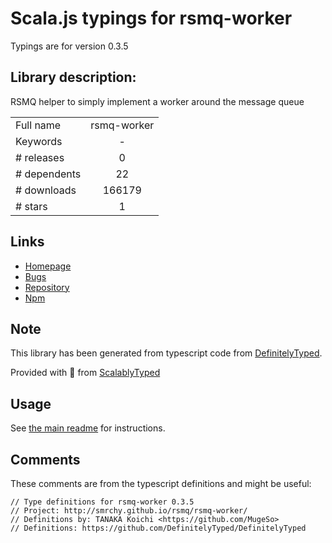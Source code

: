
# Scala.js typings for rsmq-worker

Typings are for version 0.3.5

## Library description:
RSMQ helper to simply implement a worker around the message queue

|                    |                 |
| ------------------ | :-------------: |
| Full name          | rsmq-worker |
| Keywords           | - |
| # releases         | 0 |
| # dependents       | 22 |
| # downloads        | 166179 |
| # stars            | 1 |

## Links
- [Homepage](https://github.com/mpneuried/rsmq-worker)
- [Bugs](https://github.com/mpneuried/rsmq-worker/issues)
- [Repository](https://github.com/mpneuried/rsmq-worker)
- [Npm](https://www.npmjs.com/package/rsmq-worker)
    


## Note
This library has been generated from typescript code from [DefinitelyTyped](https://definitelytyped.org).

Provided with :purple_heart: from [ScalablyTyped](https://github.com/oyvindberg/ScalablyTyped)

## Usage
See [the main readme](../../readme.md) for instructions.

## Comments

These comments are from the typescript definitions and might be useful:
```
// Type definitions for rsmq-worker 0.3.5
// Project: http://smrchy.github.io/rsmq/rsmq-worker/
// Definitions by: TANAKA Koichi <https://github.com/MugeSo>
// Definitions: https://github.com/DefinitelyTyped/DefinitelyTyped

```


